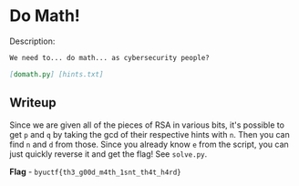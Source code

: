 # Do Math!
Description:
```markdown
We need to... do math... as cybersecurity people?

[domath.py] [hints.txt]
```

## Writeup
Since we are given all of the pieces of RSA in various bits, it's possible to get `p` and `q` by taking the gcd of their respective hints with `n`. Then you can find `n` and `d` from those. Since you already know `e` from the script, you can just quickly reverse it and get the flag! See `solve.py`.

**Flag** - `byuctf{th3_g00d_m4th_1snt_th4t_h4rd}`